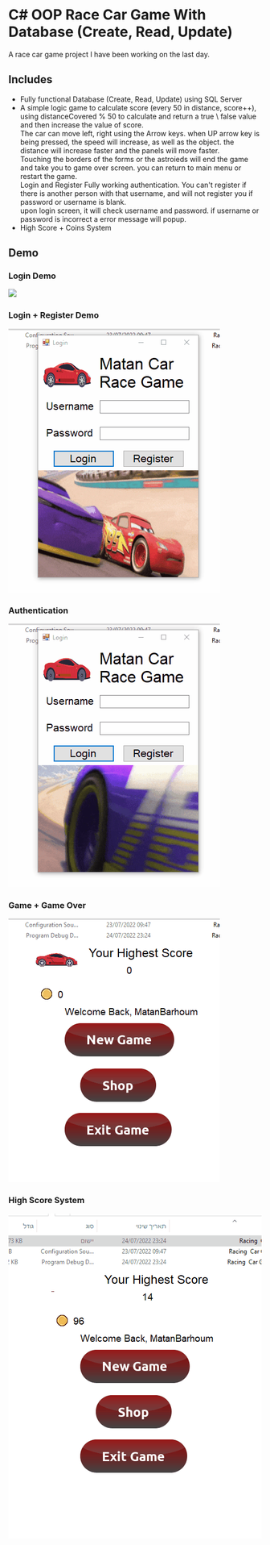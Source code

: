 # C# OOP Race Car Game With Database (Create, Read, Update)

A race car game project I have been working on the last day. <br>

<h2>Includes</h2> 
<ul>
<li>Fully functional Database (Create, Read, Update) using SQL Server</li>
<li>A simple logic game to calculate score (every 50 in distance, score++), using distanceCovered % 50 to calculate and return a true \ false value and then increase the value of score.<br>
The car can move left, right using the Arrow keys. when UP arrow key is being pressed, the speed will increase, as well as the object. the distance will increase faster and the panels will move faster. <br>
Touching the borders of the forms or the astroieds will end the game and take you to game over screen. you can return to main menu or restart the game. <br>
Login and Register Fully working authentication. You can't register if there is another person with that username, and will not register you if password or username is blank. <Br>
upon login screen, it will check username and password. if username or password is incorrect a error message will popup.</li>
<li>High Score + Coins System</li>
</ul>

<h2>Demo</h2>
<h3>Login Demo</h3>
<img src="LoginDemo.gif">
<h3>Login + Register Demo</h3>
<img src="Register+LoginDemo.gif">
<h3>Authentication</h3>
<img src="RegisterAuthDemo.gif">
<h3>Game + Game Over</h3>
<img src="Game_EndGame.gif">
<h3>High Score System</h3>
<img src="HighScoreIndicator.gif">
